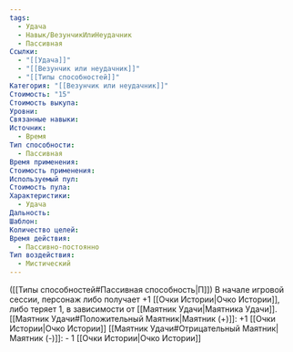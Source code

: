 ```yaml
---
tags:
  - Удача
  - Навык/ВезунчикИлиНеудачник
  - Пассивная
Ссылки:
  - "[[Удача]]"
  - "[[Везунчик или неудачник]]"
  - "[[Типы способностей]]"
Категория: "[[Везунчик или неудачник]]"
Стоимость: "15"
Стоимость выкупа: 
Уровни: 
Связанные навыки: 
Источник:
  - Время
Тип способности:
  - Пассивная
Время применения: 
Стоимость применения: 
Используемый пул: 
Стоимость пула: 
Характеристики:
  - Удача
Дальность: 
Шаблон: 
Количество целей: 
Время действия:
  - Пассивно-постоянно
Тип воздействия:
  - Мистический
---
```

([[Типы способностей#Пассивная способность|П]]) В начале игровой сессии, персонаж либо получает +1 [[Очки Истории|Очко Истории]], либо теряет 1, в зависимости от [[Маятник Удачи|Маятника Удачи]].
[[Маятник Удачи#Положительный Маятник|Маятник (+)]]: +1 [[Очки Истории|Очко Истории]]
[[Маятник Удачи#Отрицательный Маятник|Маятник (-)]]:  - 1 [[Очки Истории|Очко Истории]]